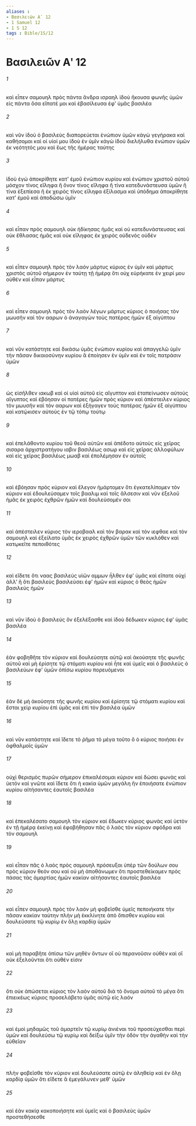 ```yaml
---
aliases : 
- Βασιλειῶν Αʹ 12
- 1 Samuel 12
- 1 S 12
tags : Bible/1S/12
---
```


# Βασιλειῶν Αʹ 12

###### 1
καὶ εἶπεν σαμουηλ πρὸς πάντα ἄνδρα ισραηλ ἰδοὺ ἤκουσα φωνῆς ὑμῶν εἰς πάντα ὅσα εἴπατέ μοι καὶ ἐβασίλευσα ἐφ' ὑμᾶς βασιλέα
###### 2
καὶ νῦν ἰδοὺ ὁ βασιλεὺς διαπορεύεται ἐνώπιον ὑμῶν κἀγὼ γεγήρακα καὶ καθήσομαι καὶ οἱ υἱοί μου ἰδοὺ ἐν ὑμῖν κἀγὼ ἰδοὺ διελήλυθα ἐνώπιον ὑμῶν ἐκ νεότητός μου καὶ ἕως τῆς ἡμέρας ταύτης
###### 3
ἰδοὺ ἐγώ ἀποκρίθητε κατ' ἐμοῦ ἐνώπιον κυρίου καὶ ἐνώπιον χριστοῦ αὐτοῦ μόσχον τίνος εἴληφα ἢ ὄνον τίνος εἴληφα ἢ τίνα κατεδυνάστευσα ὑμῶν ἢ τίνα ἐξεπίεσα ἢ ἐκ χειρὸς τίνος εἴληφα ἐξίλασμα καὶ ὑπόδημα ἀποκρίθητε κατ' ἐμοῦ καὶ ἀποδώσω ὑμῖν
###### 4
καὶ εἶπαν πρὸς σαμουηλ οὐκ ἠδίκησας ἡμᾶς καὶ οὐ κατεδυνάστευσας καὶ οὐκ ἔθλασας ἡμᾶς καὶ οὐκ εἴληφας ἐκ χειρὸς οὐδενὸς οὐδέν
###### 5
καὶ εἶπεν σαμουηλ πρὸς τὸν λαόν μάρτυς κύριος ἐν ὑμῖν καὶ μάρτυς χριστὸς αὐτοῦ σήμερον ἐν ταύτῃ τῇ ἡμέρᾳ ὅτι οὐχ εὑρήκατε ἐν χειρί μου οὐθέν καὶ εἶπαν μάρτυς
###### 6
καὶ εἶπεν σαμουηλ πρὸς τὸν λαὸν λέγων μάρτυς κύριος ὁ ποιήσας τὸν μωυσῆν καὶ τὸν ααρων ὁ ἀναγαγὼν τοὺς πατέρας ἡμῶν ἐξ αἰγύπτου
###### 7
καὶ νῦν κατάστητε καὶ δικάσω ὑμᾶς ἐνώπιον κυρίου καὶ ἀπαγγελῶ ὑμῖν τὴν πᾶσαν δικαιοσύνην κυρίου ἃ ἐποίησεν ἐν ὑμῖν καὶ ἐν τοῖς πατράσιν ὑμῶν
###### 8
ὡς εἰσῆλθεν ιακωβ καὶ οἱ υἱοὶ αὐτοῦ εἰς αἴγυπτον καὶ ἐταπείνωσεν αὐτοὺς αἴγυπτος καὶ ἐβόησαν οἱ πατέρες ἡμῶν πρὸς κύριον καὶ ἀπέστειλεν κύριος τὸν μωυσῆν καὶ τὸν ααρων καὶ ἐξήγαγεν τοὺς πατέρας ἡμῶν ἐξ αἰγύπτου καὶ κατῴκισεν αὐτοὺς ἐν τῷ τόπῳ τούτῳ
###### 9
καὶ ἐπελάθοντο κυρίου τοῦ θεοῦ αὐτῶν καὶ ἀπέδοτο αὐτοὺς εἰς χεῖρας σισαρα ἀρχιστρατήγου ιαβιν βασιλέως ασωρ καὶ εἰς χεῖρας ἀλλοφύλων καὶ εἰς χεῖρας βασιλέως μωαβ καὶ ἐπολέμησαν ἐν αὐτοῖς
###### 10
καὶ ἐβόησαν πρὸς κύριον καὶ ἔλεγον ἡμάρτομεν ὅτι ἐγκατελίπομεν τὸν κύριον καὶ ἐδουλεύσαμεν τοῖς βααλιμ καὶ τοῖς ἄλσεσιν καὶ νῦν ἐξελοῦ ἡμᾶς ἐκ χειρὸς ἐχθρῶν ἡμῶν καὶ δουλεύσομέν σοι
###### 11
καὶ ἀπέστειλεν κύριος τὸν ιεροβααλ καὶ τὸν βαρακ καὶ τὸν ιεφθαε καὶ τὸν σαμουηλ καὶ ἐξείλατο ὑμᾶς ἐκ χειρὸς ἐχθρῶν ὑμῶν τῶν κυκλόθεν καὶ κατῳκεῖτε πεποιθότες
###### 12
καὶ εἴδετε ὅτι ναας βασιλεὺς υἱῶν αμμων ἦλθεν ἐφ' ὑμᾶς καὶ εἴπατε οὐχί ἀλλ' ἢ ὅτι βασιλεὺς βασιλεύσει ἐφ' ἡμῶν καὶ κύριος ὁ θεὸς ἡμῶν βασιλεὺς ἡμῶν
###### 13
καὶ νῦν ἰδοὺ ὁ βασιλεύς ὃν ἐξελέξασθε καὶ ἰδοὺ δέδωκεν κύριος ἐφ' ὑμᾶς βασιλέα
###### 14
ἐὰν φοβηθῆτε τὸν κύριον καὶ δουλεύσητε αὐτῷ καὶ ἀκούσητε τῆς φωνῆς αὐτοῦ καὶ μὴ ἐρίσητε τῷ στόματι κυρίου καὶ ἦτε καὶ ὑμεῖς καὶ ὁ βασιλεὺς ὁ βασιλεύων ἐφ' ὑμῶν ὀπίσω κυρίου πορευόμενοι
###### 15
ἐὰν δὲ μὴ ἀκούσητε τῆς φωνῆς κυρίου καὶ ἐρίσητε τῷ στόματι κυρίου καὶ ἔσται χεὶρ κυρίου ἐπὶ ὑμᾶς καὶ ἐπὶ τὸν βασιλέα ὑμῶν
###### 16
καὶ νῦν κατάστητε καὶ ἴδετε τὸ ῥῆμα τὸ μέγα τοῦτο ὃ ὁ κύριος ποιήσει ἐν ὀφθαλμοῖς ὑμῶν
###### 17
οὐχὶ θερισμὸς πυρῶν σήμερον ἐπικαλέσομαι κύριον καὶ δώσει φωνὰς καὶ ὑετόν καὶ γνῶτε καὶ ἴδετε ὅτι ἡ κακία ὑμῶν μεγάλη ἣν ἐποιήσατε ἐνώπιον κυρίου αἰτήσαντες ἑαυτοῖς βασιλέα
###### 18
καὶ ἐπεκαλέσατο σαμουηλ τὸν κύριον καὶ ἔδωκεν κύριος φωνὰς καὶ ὑετὸν ἐν τῇ ἡμέρᾳ ἐκείνῃ καὶ ἐφοβήθησαν πᾶς ὁ λαὸς τὸν κύριον σφόδρα καὶ τὸν σαμουηλ
###### 19
καὶ εἶπαν πᾶς ὁ λαὸς πρὸς σαμουηλ πρόσευξαι ὑπὲρ τῶν δούλων σου πρὸς κύριον θεόν σου καὶ οὐ μὴ ἀποθάνωμεν ὅτι προστεθείκαμεν πρὸς πάσας τὰς ἁμαρτίας ἡμῶν κακίαν αἰτήσαντες ἑαυτοῖς βασιλέα
###### 20
καὶ εἶπεν σαμουηλ πρὸς τὸν λαόν μὴ φοβεῖσθε ὑμεῖς πεποιήκατε τὴν πᾶσαν κακίαν ταύτην πλὴν μὴ ἐκκλίνητε ἀπὸ ὄπισθεν κυρίου καὶ δουλεύσατε τῷ κυρίῳ ἐν ὅλῃ καρδίᾳ ὑμῶν
###### 21
καὶ μὴ παραβῆτε ὀπίσω τῶν μηθὲν ὄντων οἳ οὐ περανοῦσιν οὐθὲν καὶ οἳ οὐκ ἐξελοῦνται ὅτι οὐθέν εἰσιν
###### 22
ὅτι οὐκ ἀπώσεται κύριος τὸν λαὸν αὐτοῦ διὰ τὸ ὄνομα αὐτοῦ τὸ μέγα ὅτι ἐπιεικέως κύριος προσελάβετο ὑμᾶς αὑτῷ εἰς λαόν
###### 23
καὶ ἐμοὶ μηδαμῶς τοῦ ἁμαρτεῖν τῷ κυρίῳ ἀνιέναι τοῦ προσεύχεσθαι περὶ ὑμῶν καὶ δουλεύσω τῷ κυρίῳ καὶ δείξω ὑμῖν τὴν ὁδὸν τὴν ἀγαθὴν καὶ τὴν εὐθεῖαν
###### 24
πλὴν φοβεῖσθε τὸν κύριον καὶ δουλεύσατε αὐτῷ ἐν ἀληθείᾳ καὶ ἐν ὅλῃ καρδίᾳ ὑμῶν ὅτι εἴδετε ἃ ἐμεγάλυνεν μεθ' ὑμῶν
###### 25
καὶ ἐὰν κακίᾳ κακοποιήσητε καὶ ὑμεῖς καὶ ὁ βασιλεὺς ὑμῶν προστεθήσεσθε
